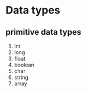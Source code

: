 # Data types

## primitive data types

1. int
1. long
1. float
1. boolean
1. char
1. string
1. array